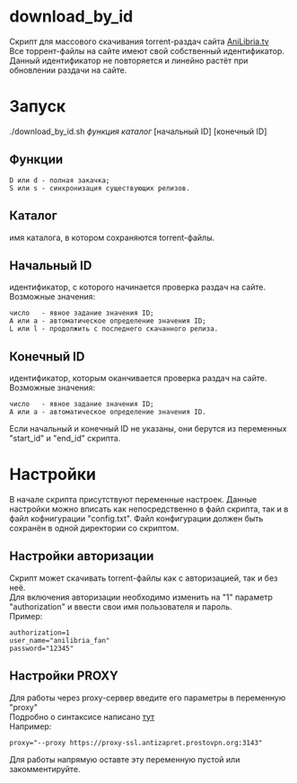 # download_by_id
Скрипт для массового скачивания torrent-раздач сайта [AniLibria.tv](https://www.anilibria.tv)  
Все торрент-файлы на сайте имеют свой собственный идентификатор. Данный идентификатор не повторяется и линейно растёт при обновлении раздачи на сайте.    

# Запуск
./download_by_id.sh _функция_ _каталог_ \[начальный ID\] \[конечный ID\]  

## Функции  

	D или d - полная закачка;
	S или s - синхронизация существующих релизов.

## Каталог  
имя каталога, в котором сохраняются torrent-файлы.  

## Начальный ID  
идентификатор, с которого начинается проверка раздач на сайте. 
Возможные значения:  

	число   - явное задание значения ID;
	A или a - автоматическое определение значения ID;
	L или l - продолжить с последнего скачанного релиза.

## Конечный ID  
идентификатор, которым оканчивается проверка раздач на сайте. 
Возможные значения: 

	число   - явное задание значения ID;
	A или a - автоматическое определение значения ID.
		
Если начальный и конечный ID не указаны, они берутся из переменных "start_id" и "end_id" скрипта.

# Настройки  
В начале скрипта присутствуют переменные настроек. Данные настройки можно вписать как непосредственно в файл скрипта, так и в файл кофнигурации "config.txt". Файл конфигурации должен быть сохранён в одной директории со скриптом.

## Настройки авторизации  
Скрипт может скачивать torrent-файлы как с авторизацией, так и без неё.  
Для включения авторизации необходимо изменить на "1" параметр "authorization" и ввести свои имя пользователя и пароль.  
Пример:

	authorization=1
	user_name="anilibria_fan"
	password="12345"

## Настройки PROXY  
Для работы через proxy-сервер введите его параметры в переменную "proxy"  
Подробно о синтаксисе написано [тут](https://curl.haxx.se/docs/manpage.html#-x)  
Например:  

	proxy="--proxy https://proxy-ssl.antizapret.prostovpn.org:3143"
	
Для работы напрямую оставте эту переменную пустой или закомментируйте.
